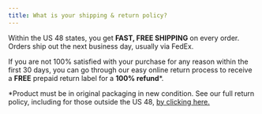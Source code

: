 ```yaml
---
title: What is your shipping & return policy?
---
```


Within the US 48 states, you get **FAST, FREE SHIPPING** on every order. Orders ship out the next business day, usually via FedEx.

If you are not 100% satisfied with your purchase for any reason within the first 30 days, you can go through our easy online return process to receive a **FREE** prepaid return label for a **100% refund***.

<p class="small">*Product must be in original packaging in new condition. See our full return policy, including for those outside the US 48, <a href="/returns.html">by clicking here.</a></p>